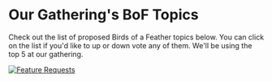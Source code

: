 # Our Gathering's BoF Topics

Check out the list of proposed Birds of a Feather topics below. You can click on the list if you'd like to up or down vote any of them. We'll be using the top 5 at  our gathering. 

[![Feature Requests](https://feathub.com/genebean/feathub-test?format=svg)](https://feathub.com/genebean/feathub-test)

